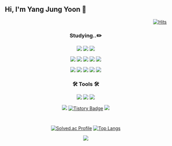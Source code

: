 ## Hi, I'm Yang Jung Yoon 👋
<div align="right">

  [![Hits](https://hits.seeyoufarm.com/api/count/incr/badge.svg?url=https%3A%2F%2Fgithub.com%2Fjungyn%2Fhit-counter&count_bg=%2379C83D&title_bg=%23555555&icon=&icon_color=%23E7E7E7&title=hits&edge_flat=false)](https://hits.seeyoufarm.com)
  
</div>

<div align=center>
	<h3> Studying..✏️ </h3>
	<p> 
		<img src="https://img.shields.io/badge/html5-%23E34F26.svg?&style=for-the-badge&logo=html5&logoColor=white" /> 
		<img src="https://img.shields.io/badge/css3-%231572B6.svg?&style=for-the-badge&logo=css3&logoColor=white" />
		<img src="https://img.shields.io/badge/javascript-%23F7DF1E.svg?&style=for-the-badge&logo=javascript&logoColor=black" />
	</p>
	<p>
		<img src="https://img.shields.io/badge/python-%233776AB.svg?&style=for-the-badge&logo=python&logoColor=white" /> 
		<img src="https://img.shields.io/badge/django-%23092E20.svg?&style=for-the-badge&logo=django&logoColor=white" />
 		<img src="https://img.shields.io/badge/react-%2361DAFB.svg?&style=for-the-badge&logo=react&logoColor=black" />
		<img src="https://img.shields.io/badge/Node.js-339933?style=for-the-badge&logo=Node.js&logoColor=white">
		<img src="https://img.shields.io/badge/rstudio-%2375AADB.svg?&style=for-the-badge&logo=rstudio&logoColor=black" />
	</p>
 	<p>
		<img src="https://img.shields.io/badge/java-%23007396.svg?&style=for-the-badge&logo=java&logoColor=white" />
		<img src="https://img.shields.io/badge/spring-%236DB33F.svg?&style=for-the-badge&logo=spring&logoColor=white" />
		<img src="https://img.shields.io/badge/springboot-6DB33F?style=for-the-badge&logo=springboot&logoColor=white">
		<img src="https://img.shields.io/badge/oracle-%23F80000.svg?&style=for-the-badge&logo=oracle&logoColor=white" />
		<img src="https://img.shields.io/badge/mysql-%234479A1.svg?&style=for-the-badge&logo=mysql&logoColor=white" />
	</p>
 

</div>
<div align="center">
	
</div>

<div align=center>
	<h3>🛠 Tools 🛠</h3>
	<p>
		<img src="https://img.shields.io/badge/visual%20studio%20code-%23007ACC.svg?&style=for-the-badge&logo=visual%20studio%20code&logoColor=white" />
		<img src="https://img.shields.io/badge/jupyter-%23F37626.svg?&style=for-the-badge&logo=jupyter&logoColor=white" />
		<img src="https://img.shields.io/badge/Google Colab-F9AB00?style=for-the-badge&logo=Google Colab&logoColor=white">
	</p>
	<p>
		<a href="https://github.com/jungyn">
			<img src="https://img.shields.io/badge/github-%23181717.svg?&style=for-the-badge&logo=github&logoColor=white" /></a>
		<a href="https://jungyn.tistory.com">
            		<img src="https://img.shields.io/badge/Tistory-%23FF6C37?style=for-the-badge&logo=tistory&logoColor=white" alt="Tistory Badge" /></a>
		<img src="https://img.shields.io/badge/notion-%23000000.svg?&style=for-the-badge&logo=notion&logoColor=white" />
 	</p>
</div>
<br>

<div align=center>

  [![Solved.ac Profile](http://mazassumnida.wtf/api/v2/generate_badge?boj=julieearth)](https://solved.ac/julieearth/)
  [![Top Langs](https://github-readme-stats.vercel.app/api/top-langs/?username=jungyn&layout=compact)](https://github.com/jungyn/github-readme-stats)

</div>

<div align=center>
	<img src="https://github-readme-stats.vercel.app/api?username=jungyn&show_icons=true">
</div>
